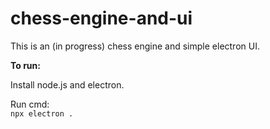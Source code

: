 # chess-engine-and-ui
This is an (in progress) chess engine and simple electron UI.  

**To run:**  

Install node.js and electron.

Run cmd:  
```npx electron .```
